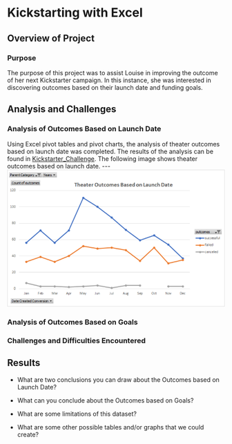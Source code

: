 # Kickstarting with Excel

## Overview of Project

### Purpose
The purpose of this project was to assist Louise in improving the outcome of her next Kickstarter campaign.  In this instance, she was interested in discovering outcomes based on their launch date and funding goals.  
## Analysis and Challenges

### Analysis of Outcomes Based on Launch Date
Using Excel pivot tables and pivot charts, the analysis of theater outcomes based on launch date was completed.  The results of the analysis can be found in [Kickstarter_Challenge](https://github.com/dkleitsch/Kickstarting_with_Excel/blob/main/Kickstarter_Challenge.zip).  The following image shows theater outcomes based on launch date.
--- ![Theater_Outcomes_vs_Launch](https://github.com/dkleitsch/Kickstarting_with_Excel/blob/main/Theater_Outcomes_vs_Launch.png)
### Analysis of Outcomes Based on Goals

### Challenges and Difficulties Encountered

## Results

- What are two conclusions you can draw about the Outcomes based on Launch Date?

- What can you conclude about the Outcomes based on Goals?

- What are some limitations of this dataset?

- What are some other possible tables and/or graphs that we could create?
